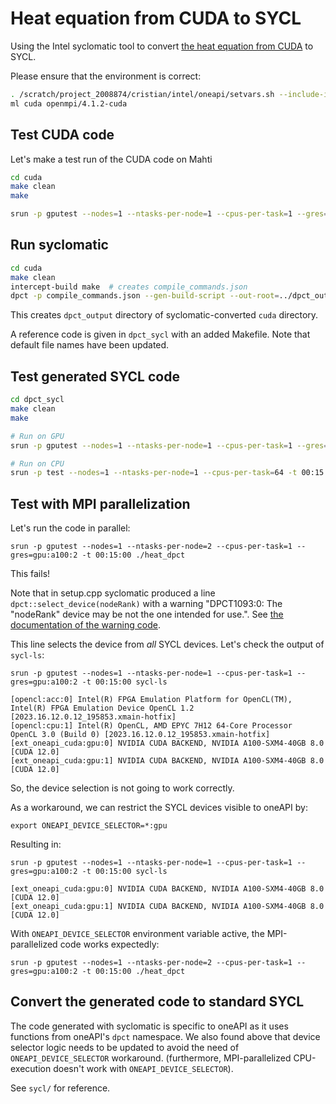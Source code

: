 # Heat equation from CUDA to SYCL

Using the Intel syclomatic tool to convert [the heat equation from CUDA](https://github.com/cschpc/heat-equation/tree/main/cuda) to SYCL.


Please ensure that the environment is correct:

```bash
. /scratch/project_2008874/cristian/intel/oneapi/setvars.sh --include-intel-llvm
ml cuda openmpi/4.1.2-cuda
```

## Test CUDA code

Let's make a test run of the CUDA code on Mahti

```bash
cd cuda
make clean
make

srun -p gputest --nodes=1 --ntasks-per-node=1 --cpus-per-task=1 --gres=gpu:a100:2 -1 00:15:00 ./heat_cuda
```

## Run syclomatic

```bash
cd cuda
make clean
intercept-build make  # creates compile_commands.json
dpct -p compile_commands.json --gen-build-script --out-root=../dpct_output
```

This creates `dpct_output` directory of syclomatic-converted `cuda` directory.

A reference code is given in `dpct_sycl` with an added Makefile.
Note that default file names have been updated.


## Test generated SYCL code

```bash
cd dpct_sycl
make clean
make

# Run on GPU
srun -p gputest --nodes=1 --ntasks-per-node=1 --cpus-per-task=1 --gres=gpu:a100:1 -t 00:15:00 ./heat_dpct

# Run on CPU
srun -p test --nodes=1 --ntasks-per-node=1 --cpus-per-task=64 -t 00:15:00 ./heat_dpct
```

## Test with MPI parallelization

Let's run the code in parallel:

    srun -p gputest --nodes=1 --ntasks-per-node=2 --cpus-per-task=1 --gres=gpu:a100:2 -t 00:15:00 ./heat_dpct

This fails!

Note that in setup.cpp syclomatic produced a line `dpct::select_device(nodeRank)` with a warning
"DPCT1093:0: The "nodeRank" device may be not the one intended for use.".
See [the documentation of the warning code](https://oneapi-src.github.io/SYCLomatic/dev_guide/diagnostic_ref/dpct1093.html).

This line selects the device from *all* SYCL devices. Let's check the output of `sycl-ls`:

    srun -p gputest --nodes=1 --ntasks-per-node=1 --cpus-per-task=1 --gres=gpu:a100:2 -t 00:15:00 sycl-ls

    [opencl:acc:0] Intel(R) FPGA Emulation Platform for OpenCL(TM), Intel(R) FPGA Emulation Device OpenCL 1.2  [2023.16.12.0.12_195853.xmain-hotfix]
    [opencl:cpu:1] Intel(R) OpenCL, AMD EPYC 7H12 64-Core Processor                 OpenCL 3.0 (Build 0) [2023.16.12.0.12_195853.xmain-hotfix]
    [ext_oneapi_cuda:gpu:0] NVIDIA CUDA BACKEND, NVIDIA A100-SXM4-40GB 8.0 [CUDA 12.0]
    [ext_oneapi_cuda:gpu:1] NVIDIA CUDA BACKEND, NVIDIA A100-SXM4-40GB 8.0 [CUDA 12.0]

So, the device selection is not going to work correctly.

As a workaround, we can restrict the SYCL devices visible to oneAPI by:

    export ONEAPI_DEVICE_SELECTOR=*:gpu

Resulting in:

    srun -p gputest --nodes=1 --ntasks-per-node=1 --cpus-per-task=1 --gres=gpu:a100:2 -t 00:15:00 sycl-ls

    [ext_oneapi_cuda:gpu:0] NVIDIA CUDA BACKEND, NVIDIA A100-SXM4-40GB 8.0 [CUDA 12.0]
    [ext_oneapi_cuda:gpu:1] NVIDIA CUDA BACKEND, NVIDIA A100-SXM4-40GB 8.0 [CUDA 12.0]

With `ONEAPI_DEVICE_SELECTOR` environment variable active, the MPI-parallelized code works expectedly:

    srun -p gputest --nodes=1 --ntasks-per-node=2 --cpus-per-task=1 --gres=gpu:a100:2 -t 00:15:00 ./heat_dpct


## Convert the generated code to standard SYCL

The code generated with syclomatic is specific to oneAPI as it uses functions from oneAPI's `dpct` namespace.
We also found above that device selector logic needs to be updated to avoid
the need of `ONEAPI_DEVICE_SELECTOR` workaround.
(furthermore, MPI-parallelized CPU-execution doesn't work with `ONEAPI_DEVICE_SELECTOR`).

See `sycl/` for reference.


